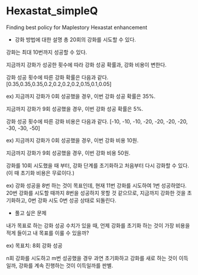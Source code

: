 # Hexastat_simpleQ
Finding best policy for Maplestory Hexastat enhancement
- 강화 방법에 대한 설명
총 20회의 강화를 시도할 수 있다.

강화는 최대 10번까지 성공할 수 있다. 

지금까지 강화가 성공한 횟수에 따라 강화 성공 확률과, 강화 비용이 변한다.

강화 성공 횟수에 따른 강화 확률은 다음과 같다. [0.35,0.35,0.35,0.2,0.2,0.2,0.2,0.15,0.1,0.05]

ex) 지금까지 강화가 0회 성공했을 경우, 이번 강화 성공 확률은 35%.

지금까지 강화가 9회 성공했을 경우, 이번 강화 성공 확률은 5%.
    
강화 성공 횟수에 따른 강화 비용은 다음과 같다. [-10, -10, -10, -20, -20, -20, -20, -30, -30, -50]

ex) 지금까지 강화가 0회 성공했을 경우, 이번 강화 비용 10원.

지금까지 강화가 9회 성공했을 경우, 이번 강화 비용 50원.
    
강화를 10회 시도했을 때 부터, 강화 단계를 초기화하고 처음부터 다시 강화할 수 있다. (이 때 초기화 비용은 무료이다.)

ex) 강화 성공을 8번 하는 것이 목표인데, 현재 11번 강화를 시도하여 1번 성공하였다. 20번 강화를 시도할 때까지 8번을 성공하지 못할 것 같으므로, 지금까지 강화한 것을 초기화하고, 0번 강화 시도 0번 성공 상태로 되돌린다.

- 풀고 싶은 문제

내가 목표로 하는 강화 성공 수치가 있을 때, 언제 강화를 초기화 하는 것이 가장 비용을 적게 들이고 내 목표를 이룰 수 있을까?

ex) 목표치: 8회 강화 성공

n회 강화를 시도하고 m번 성공했을 경우 과연 초기화하고 강화를 새로 하는 것이 이득일까, 강화를 계속 진행하는 것이 이득일까를 판별.
